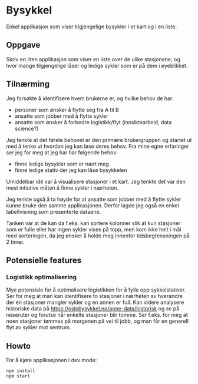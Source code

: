 # Bysykkel

Enkel applikasjon som viser tilgjengelige bysykler i et kart og i en liste.

## Oppgave

Skriv en liten applikasjon som viser en liste over de ulike stasjonene, og hvor mange tilgjengelige låser og ledige
sykler som er på dem i øyeblikket.

## Tilnærming

Jeg forsøkte å identifisere hvem brukerne er, og hvilke behov de har:

- personer som ønsker å flytte seg fra A til B
- ansatte som jobber med å flytte sykler
- ansatte som ønsker å forbedre logistikk/flyt (innsiktsarbeid, data science?)

Jeg tenkte at det første behovet er den primære brukergruppen og startet ut med å tenke ut hvordan jeg kan løse deres
behov. Fra mine egne erfaringer ser jeg for meg at jeg har har følgende behov:

- finne ledige bysykler som er nært meg
- finne ledige stativ der jeg kan låse bysykkelen

Umiddelbar idé var å visualisere stasjoner i et kart. Jeg tenkte det var den mest intiutive måten å finne sykler i
nærheten.

Jeg tenkte også å ta høyde for at ansatte som jobber med å flytte sykler kunne bruke den samme applikasjonen. Derfor
lagde jeg også en enkel tabellvisning som presenterte dataene.

Tanken var at de kan da f.eks. kan sortere kolonner slik at kun stasjoner som er fulle eller har ingen sykler vises på
topp, men kom ikke helt i mål med sorteringen, da jeg ønsker å holde meg innenfor tidsbegrensningen på 2 timer.

## Potensielle features


### Logistikk optimalisering
Mye potensiale for å optimalisere logistikken for å fylle opp sykkelstativer. Ser for meg at man kan identifisere to
stasjoner i nærheten av hverandre der én stasjoner mangler sykler og en annen er full. Kan videre analysere historiske
data på https://oslobysykkel.no/apne-data/historisk og se på reiseruter og forutse når enkelte stasjoner blir tomme. Ser
f.eks. for meg at noen stasjoner tømmes på morgenen på vei til jobb, og man får en generell flyt av sykler mot sentrum.


## Howto

For å kjøre applikasjonen i dev mode:

```
npm install
npm start
```